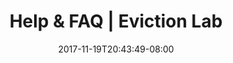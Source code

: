 ---
title: "Help & FAQ | Eviction Lab"
date: 2017-11-19T20:43:49-08:00
type: meta
h1: Help & FAQ
childof: faq
li1: GO TO SECTION
li2: Map
li3: Data
li4: Rankings
li5: Definitions
li6: About the Data
li7: Storytelling & Activism
---